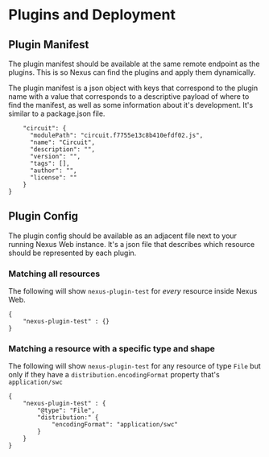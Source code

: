 # Plugins and Deployment

## Plugin Manifest

The plugin manifest should be available at the same remote endpoint as the plugins. This is so Nexus can find the plugins and apply them dynamically. 

The plugin manifest is a json object with keys that correspond to the plugin name with a value that corresponds to a descriptive payload of where to find the manifest, as well as some information about it's development. It's similar to a package.json file. 

```{
    "circuit": {
      "modulePath": "circuit.f7755e13c8b410efdf02.js",
      "name": "Circuit",
      "description": "",
      "version": "",
      "tags": [],
      "author": "",
      "license": ""
    }
}
```

## Plugin Config

The plugin config should be available as an adjacent file next to your running Nexus Web instance. It's a json file that describes which resource should be represented by each plugin. 

### Matching all resources

The following will show `nexus-plugin-test` for *every* resource inside Nexus Web.

```
{
    "nexus-plugin-test" : {}
}
```

### Matching a resource with a specific type and shape
The following will show `nexus-plugin-test` for any resource of type `File` but only if they have a `distribution.encodingFormat` property that's `application/swc`

```
{
    "nexus-plugin-test" : {
        "@type": "File",
        "distribution:" {
            "encodingFormat": "application/swc"
        }
    }
}
```
